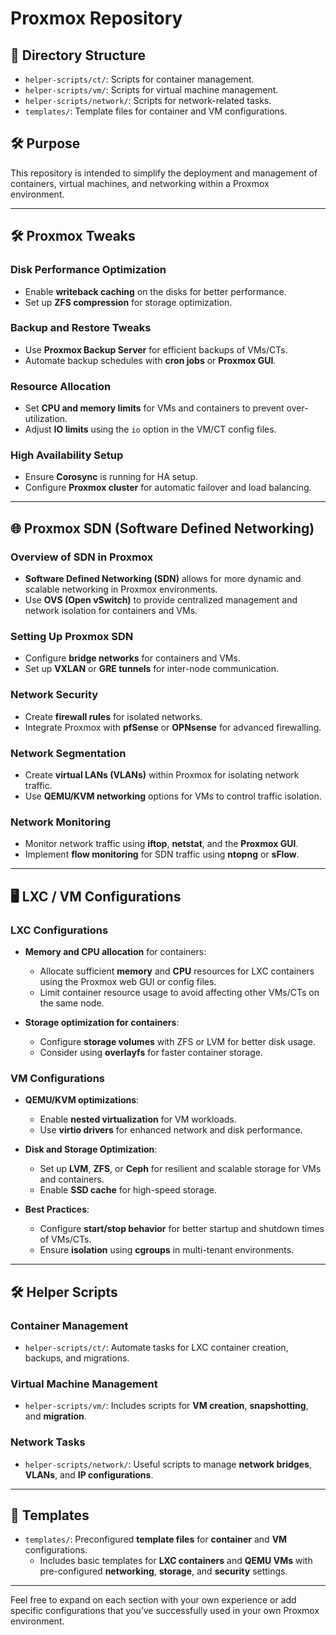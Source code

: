 # Proxmox Repository

## 📁 Directory Structure
- `helper-scripts/ct/`: Scripts for container management.
- `helper-scripts/vm/`: Scripts for virtual machine management.
- `helper-scripts/network/`: Scripts for network-related tasks.
- `templates/`: Template files for container and VM configurations.

## 🛠️ Purpose
This repository is intended to simplify the deployment and management of containers, virtual machines, and networking within a Proxmox environment.

---

## 🛠️ Proxmox Tweaks

### Disk Performance Optimization
- Enable **writeback caching** on the disks for better performance.
- Set up **ZFS compression** for storage optimization.
  
### Backup and Restore Tweaks
- Use **Proxmox Backup Server** for efficient backups of VMs/CTs.
- Automate backup schedules with **cron jobs** or **Proxmox GUI**.

### Resource Allocation
- Set **CPU and memory limits** for VMs and containers to prevent over-utilization.
- Adjust **IO limits** using the `io` option in the VM/CT config files.

### High Availability Setup
- Ensure **Corosync** is running for HA setup.
- Configure **Proxmox cluster** for automatic failover and load balancing.

---

## 🌐 Proxmox SDN (Software Defined Networking)

### Overview of SDN in Proxmox
- **Software Defined Networking (SDN)** allows for more dynamic and scalable networking in Proxmox environments.
- Use **OVS (Open vSwitch)** to provide centralized management and network isolation for containers and VMs.

### Setting Up Proxmox SDN
- Configure **bridge networks** for containers and VMs.
- Set up **VXLAN** or **GRE tunnels** for inter-node communication.

### Network Security
- Create **firewall rules** for isolated networks.
- Integrate Proxmox with **pfSense** or **OPNsense** for advanced firewalling.

### Network Segmentation
- Create **virtual LANs (VLANs)** within Proxmox for isolating network traffic.
- Use **QEMU/KVM networking** options for VMs to control traffic isolation.

### Network Monitoring
- Monitor network traffic using **iftop**, **netstat**, and the **Proxmox GUI**.
- Implement **flow monitoring** for SDN traffic using **ntopng** or **sFlow**.

---

## 🖥️ LXC / VM Configurations

### LXC Configurations
- **Memory and CPU allocation** for containers:
  - Allocate sufficient **memory** and **CPU** resources for LXC containers using the Proxmox web GUI or config files.
  - Limit container resource usage to avoid affecting other VMs/CTs on the same node.
  
- **Storage optimization for containers**:
  - Configure **storage volumes** with ZFS or LVM for better disk usage.
  - Consider using **overlayfs** for faster container storage.

### VM Configurations
- **QEMU/KVM optimizations**:
  - Enable **nested virtualization** for VM workloads.
  - Use **virtio drivers** for enhanced network and disk performance.

- **Disk and Storage Optimization**:
  - Set up **LVM**, **ZFS**, or **Ceph** for resilient and scalable storage for VMs and containers.
  - Enable **SSD cache** for high-speed storage.

- **Best Practices**:
  - Configure **start/stop behavior** for better startup and shutdown times of VMs/CTs.
  - Ensure **isolation** using **cgroups** in multi-tenant environments.

---

## 🛠️ Helper Scripts

### Container Management
- `helper-scripts/ct/`: Automate tasks for LXC container creation, backups, and migrations.

### Virtual Machine Management
- `helper-scripts/vm/`: Includes scripts for **VM creation**, **snapshotting**, and **migration**.

### Network Tasks
- `helper-scripts/network/`: Useful scripts to manage **network bridges**, **VLANs**, and **IP configurations**.

---

## 📁 Templates
- `templates/`: Preconfigured **template files** for **container** and **VM** configurations.
  - Includes basic templates for **LXC containers** and **QEMU VMs** with pre-configured **networking**, **storage**, and **security** settings.

---

Feel free to expand on each section with your own experience or add specific configurations that you’ve successfully used in your own Proxmox environment.
